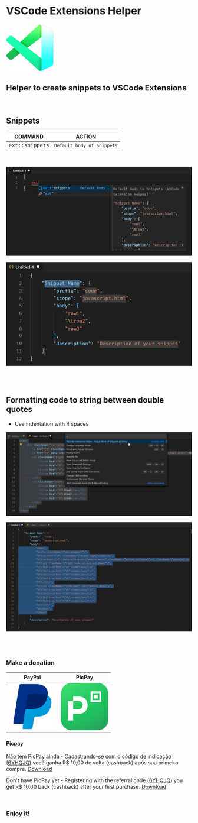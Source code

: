 # VSCode Extensions Helper

![VSCode Extensions Helper](./img/logo.png)


## Helper to create snippets to VSCode Extensions

<br>

## Snippets

COMMAND                             | ACTION
------------------------------------|-------------------------------------------
<kbd>ext::snippets</kbd>            |  `Default body of Snippets`

<br>

![Example 01](./img/example_01.png)

![Example 02](./img/example_02.png)

<br>
<br>

## Formatting code to string between double quotes

* Use indentation with 4 spaces

![Example 03](./img/example_03.png)

![Example 04](./img/example_04.png)

<br>
<br>

### Make a donation

PayPal                 | PicPay
---------------------- | -------------------
[ ![Doação Paypal](./img/Paypal.png) ](https://www.paypal.com/cgi-bin/webscr?cmd=_s-xclick&hosted_button_id=UTR3YYMAXQGFC&source=url) | [ ![QRCode_PicPay](./img/Picpay.png) ](https://picpay.me/angelo.pinto)


#### Picpay

Não tem PicPay ainda - Cadastrando-se com o código de indicação ([6YHQJQ](http://www.picpay.com/convite?6YHQJQ)) você ganha R$ 10,00 de volta (cashback) após sua primeira compra. [Download](http://www.picpay.com/convite?6YHQJQ)

Don't have PicPay yet - Registering with the referral code ([6YHQJQ](http://www.picpay.com/convite?6YHQJQ)) you get R$ 10.00 back (cashback) after your first purchase. [Download](http://www.picpay.com/convite?6YHQJQ)

<br>

### Enjoy it!
